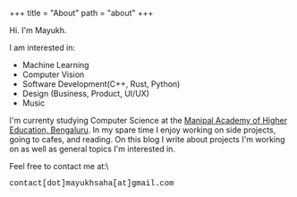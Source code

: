 +++
title = "About"
path = "about"
+++

Hi. I'm Mayukh.

I am interested in:

- Machine Learning
- Computer Vision
- Software Development(C++, Rust, Python)
- Design (Business, Product, UI/UX)
- Music

I'm currenty studying Computer Science at the [Manipal Academy of Higher Education, Bengaluru](https://www.manipal.edu/bengaluru). In my spare time I enjoy working on side projects, going to cafes, and reading. On this blog I write about projects I'm working on as well as general topics I'm interested in.

Feel free to contact me at:\


<p style="font-family:courier">contact[dot]mayukhsaha[at]gmail.com</p>

